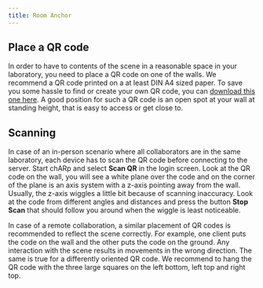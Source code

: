 ```yaml
---
title: Room Anchor
---
```


## Place a QR code
In order to have to contents of the scene in a reasonable space in your laboratory, you need to place a QR code on one of the walls.
We recommend a QR code printed on a at least DIN A4 sized paper.
To save you some hassle to find or create your own QR code, you can <a href="/qr_dina4.pdf" target="_blank">download this one here</a>.
A good position for such a QR code is an open spot at your wall at standing height, that is easy to access or get close to.

## Scanning
In case of an in-person scenario where all collaborators are in the same laboratory, each device has to scan the QR code before connecting to the server.
Start chARp and select **Scan QR** in the login screen.
Look at the QR code on the wall, you will see a white plane over the code and on the corner of the plane is an axis system with a z-axis pointing away from the wall.
Usually, the z-axis wiggles a little bit because of scanning inaccuracy.
Look at the code from different angles and distances and press the button **Stop Scan** that should follow you around when the wiggle is least noticeable.

In case of a remote collaboration, a similar placement of QR codes is recommended to reflect the scene correctly.
For example, one client puts the code on the wall and the other puts the code on the ground.
Any interaction with the scene results in movements in the wrong direction.
The same is true for a differently oriented QR code.
We recommend to hang the QR code with the three large squares on the left bottom, left top and right top.


